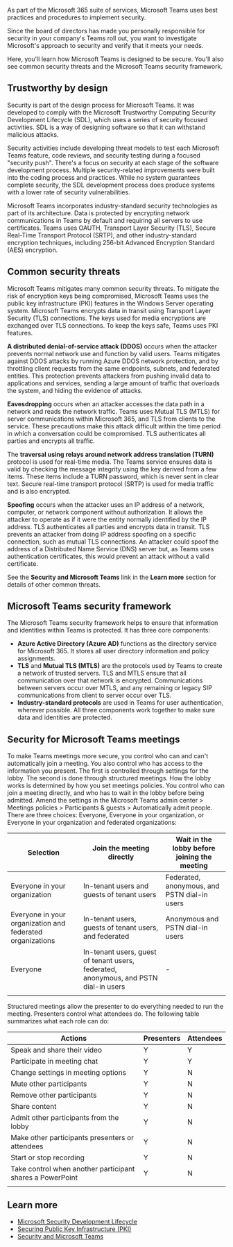 As part of the Microsoft 365 suite of services, Microsoft Teams uses best practices and procedures to implement security.

Since the board of directors has made you personally responsible for security in your company's Teams roll out, you want to investigate Microsoft's approach to security and verify that it meets your needs.

Here, you'll learn how Microsoft Teams is designed to be secure. You'll also see common security threats and the Microsoft Teams security framework.

## Trustworthy by design

Security is part of the design process for Microsoft Teams. It was developed to comply with the Microsoft Trustworthy Computing Security Development Lifecycle (SDL), which uses a series of security focused activities. SDL is a way of designing software so that it can withstand malicious attacks.

Security activities include developing threat models to test each Microsoft Teams feature, code reviews, and security testing during a focused "security push". There's a focus on security at each stage of the software development process. Multiple security-related improvements were built into the coding process and practices. While no system guarantees complete security, the SDL development process does produce systems with a lower rate of security vulnerabilities.

Microsoft Teams incorporates industry-standard security technologies as part of its architecture. Data is protected by encrypting network communications in Teams by default and requiring all servers to use certificates. Teams uses OAUTH, Transport Layer Security (TLS), Secure Real-Time Transport Protocol (SRTP), and other industry-standard encryption techniques, including 256-bit Advanced Encryption Standard (AES) encryption.

## Common security threats

Microsoft Teams mitigates many common security threats.
To mitigate the risk of encryption keys being compromised, Microsoft Teams uses the public key infrastructure (PKI) features in the Windows Server operating system. Microsoft Teams encrypts data in transit using Transport Layer Security (TLS) connections. The keys used for media encryptions are exchanged over TLS connections. To keep the keys safe, Teams uses PKI features.

**A distributed denial-of-service attack (DDOS)** occurs when the attacker prevents normal network use and function by valid users. Teams mitigates against DDOS attacks by running Azure DDOS network protection, and by throttling client requests from the same endpoints, subnets, and federated entities. This protection prevents attackers from pushing invalid data to applications and services, sending a large amount of traffic that overloads the system, and hiding the evidence of attacks.

**Eavesdropping** occurs when an attacker accesses the data path in a network and reads the network traffic. Teams uses Mutual TLS (MTLS) for server communications within Microsoft 365, and TLS from clients to the service. These precautions make this attack difficult within the time period in which a conversation could be compromised. TLS authenticates all parties and encrypts all traffic.

The **traversal using relays around network address translation (TURN)** protocol is used for real-time media. The Teams service ensures data is valid by checking the message integrity using the key derived from a few items. These items include a TURN password, which is never sent in clear text. Secure real-time transport protocol (SRTP) is used for media traffic and is also encrypted.

**Spoofing** occurs when the attacker uses an IP address of a network, computer, or network component without authorization. It allows the attacker to operate as if it were the entity normally identified by the IP address. TLS authenticates all parties and encrypts data in transit. TLS prevents an attacker from doing IP address spoofing on a specific connection, such as mutual TLS connections. An attacker could spoof the address of a Distributed Name Service (DNS) server but, as Teams uses authentication certificates, this would prevent an attack without a valid certificate.

See the **Security and Microsoft Teams** link in the **Learn more** section for details of other common threats.

## Microsoft Teams security framework

The Microsoft Teams security framework helps to ensure that information and identities within Teams is protected. It has three core components:

- **Azure Active Directory (Azure AD)** functions as the directory service for Microsoft 365. It stores all user directory information and policy assignments.
- **TLS** and **Mutual TLS (MTLS)** are the protocols used by Teams to create a network of trusted servers. TLS and MTLS ensure that all communication over that network is encrypted. Communications between servers occur over MTLS, and any remaining or legacy SIP communications from client to server occur over TLS.
- **Industry-standard protocols** are used in Teams for user authentication, wherever possible.
All three components work together to make sure data and identities are protected.

## Security for Microsoft Teams meetings

To make Teams meetings more secure, you control who can and can't automatically join a meeting. You also control who has access to the information you present. The first is controlled through settings for the lobby. The second is done through structured meetings.
How the lobby works is determined by how you set meetings policies. You control who can join a meeting directly, and who has to wait in the lobby before being admitted. Amend the settings in the Microsoft Teams admin center > Meetings policies > Participants & guests > Automatically admit people. There are three choices: Everyone, Everyone in your organization, or Everyone in your organization and federated organizations:

|Selection |Join the meeting directly  |Wait in the lobby before joining the meeting  |
|---|---------|---------|
| Everyone in your organization| In-tenant users and guests of tenant users   |    Federated, anonymous, and PSTN dial-in users     |
|Everyone in your organization and federated organizations | In-tenant users, guests of tenant users, and federated      | Anonymous and PSTN dial-in users         |
|Everyone| In-tenant users, guest of tenant users, federated, anonymous, and PSTN dial-in users        |  -       |
| | |

Structured meetings allow the presenter to do everything needed to run the meeting. Presenters control what attendees do. The following table summarizes what each role can do:

|Actions  |Presenters  |Attendees  |
|---------|---------|---------|
|Speak and share their video     |   Y      |      Y   |
|Participate in meeting chat     |    Y     |     Y    |
|Change settings in meeting options     | Y        |N         |
|Mute other participants     |      Y   |        N |
|Remove other participants     | Y        |       N  |
|Share content     |     Y    |        N |
|Admit other participants from the lobby     |    Y     |      N   |
|Make other participants presenters or attendees     |        Y |  N       |
|Start or stop recording     |     Y    |     N    |
|Take control when another participant shares a PowerPoint     |      Y   |      N   |
| | |

## Learn more

- [Microsoft Security Development Lifecycle](https://www.microsoft.com/securityengineering/sdl/)
- [Securing Public Key Infrastructure (PKI)](/previous-versions/windows/it-pro/windows-server-2012-R2-and-2012)
- [Security and Microsoft Teams](/microsoftteams/teams-security-guide)
